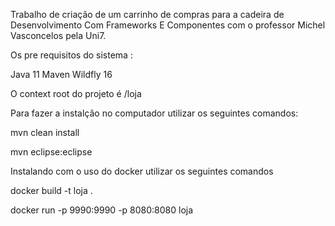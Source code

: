 Trabalho de criação de um carrinho de compras para a cadeira de Desenvolvimento Com Frameworks E Componentes com o professor Michel Vasconcelos pela Uni7.

Os pre requisitos do sistema :

Java 11
Maven
Wildfly 16

O context root do projeto é /loja

Para fazer a instalção no computador utilizar os seguintes comandos:

mvn clean install

mvn eclipse:eclipse

Instalando com o uso do docker utilizar os seguintes comandos

docker build -t loja .

docker run -p 9990:9990 -p 8080:8080 loja
